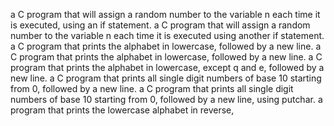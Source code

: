 a C program that will assign a random number to the variable n each time it is executed, using an if statement.
a C program that will assign a random number to the variable n each time it is executed using another if statement.
a C program that prints the alphabet in lowercase, followed by a new line.
a C program that prints the alphabet in lowercase, followed by a new line.
a C program that prints the alphabet in lowercase, except q and e, followed by a new line.
a C program that prints all single digit numbers of base 10 starting from 0, followed by a new line.
a C program that prints all single digit numbers of base 10 starting from 0, followed by a new line, using putchar.
a program that prints the lowercase alphabet in reverse,
